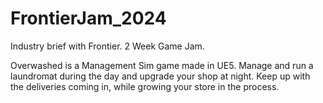 # FrontierJam_2024
Industry brief with Frontier. 2 Week Game Jam. 

Overwashed is a Management Sim game made in UE5. Manage and run a laundromat during the day and upgrade your shop at night. Keep up with the deliveries coming in, while growing your store in the process. 
